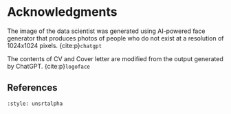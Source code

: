 # Acknowledgments

The image of the data scientist was generated using AI-powered face generator that produces photos of people who do not exist at a resolution of 1024x1024 pixels. {cite:p}`chatgpt`

The contents of CV and Cover letter are modified from the output generated by ChatGPT. {cite:p}`logoface`

## References

```{bibliography} references.bib
:style: unsrtalpha
```


